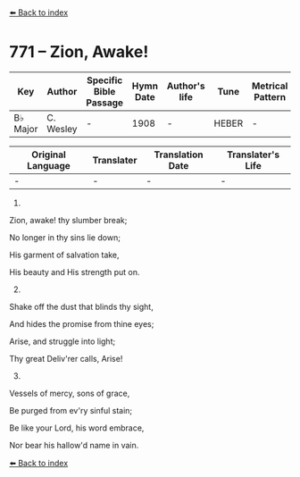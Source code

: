 [⬅️ Back to index](../README.md)

# 771 – Zion, Awake!

Key | Author   | Specific Bible Passage     |Hymn Date |Author's life |Tune |Metrical Pattern   |Composer/Source
-- | --------- | ---------------------------|----------|--------------|-----|-------------------|-------------  
B♭ Major |C. Wesley |- |1908 |- |HEBER |- |Edwin Barnes

Original Language | Translater | Translation Date   | Translater's Life  
----------------- | --------- | --------------------|-------------     
\- |- |- |-




1.

Zion, awake!  thy slumber break;

No longer in thy sins lie down;

His garment of salvation take,

His beauty and His strength put on.



2.

Shake off the dust that blinds thy sight,

And hides the promise from thine eyes;

Arise, and struggle into light;

Thy great Deliv'rer calls, Arise!



3.

Vessels of mercy, sons of grace,

Be purged from ev'ry sinful stain;

Be like your Lord, his word embrace,

Nor bear his hallow'd name in vain.

[⬅️ Back to index](../README.md)
